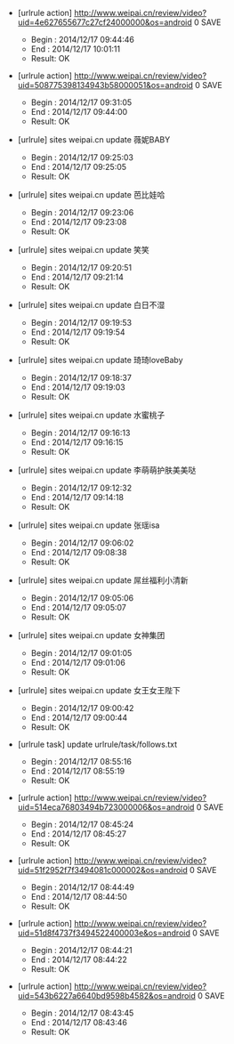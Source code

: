 * [urlrule action] http://www.weipai.cn/review/video?uid=4e627655677c27cf24000000&os=android 0 SAVE

    * Begin : 2014/12/17 09:44:46
    * End   : 2014/12/17 10:01:11
    * Result: OK

* [urlrule action] http://www.weipai.cn/review/video?uid=508775398134943b58000051&os=android 0 SAVE

    * Begin : 2014/12/17 09:31:05
    * End   : 2014/12/17 09:44:00
    * Result: OK

* [urlrule] sites weipai.cn update 薇妮BABY

    * Begin : 2014/12/17 09:25:03
    * End   : 2014/12/17 09:25:05
    * Result: OK

* [urlrule] sites weipai.cn update 芭比娃哈

    * Begin : 2014/12/17 09:23:06
    * End   : 2014/12/17 09:23:08
    * Result: OK

* [urlrule] sites weipai.cn update 笑笑

    * Begin : 2014/12/17 09:20:51
    * End   : 2014/12/17 09:21:14
    * Result: OK

* [urlrule] sites weipai.cn update 白日不湿

    * Begin : 2014/12/17 09:19:53
    * End   : 2014/12/17 09:19:54
    * Result: OK

* [urlrule] sites weipai.cn update 琦琦loveBaby

    * Begin : 2014/12/17 09:18:37
    * End   : 2014/12/17 09:19:03
    * Result: OK

* [urlrule] sites weipai.cn update 水蜜桃子

    * Begin : 2014/12/17 09:16:13
    * End   : 2014/12/17 09:16:15
    * Result: OK

* [urlrule] sites weipai.cn update 李萌萌护肤美美哒

    * Begin : 2014/12/17 09:12:32
    * End   : 2014/12/17 09:14:18
    * Result: OK

* [urlrule] sites weipai.cn update 张瑶isa

    * Begin : 2014/12/17 09:06:02
    * End   : 2014/12/17 09:08:38
    * Result: OK

* [urlrule] sites weipai.cn update 屌丝福利小清新

    * Begin : 2014/12/17 09:05:06
    * End   : 2014/12/17 09:05:07
    * Result: OK

* [urlrule] sites weipai.cn update 女神集团

    * Begin : 2014/12/17 09:01:05
    * End   : 2014/12/17 09:01:06
    * Result: OK

* [urlrule] sites weipai.cn update 女王女王陛下

    * Begin : 2014/12/17 09:00:42
    * End   : 2014/12/17 09:00:44
    * Result: OK

* [urlrule task] update urlrule/task/follows.txt

    * Begin : 2014/12/17 08:55:16
    * End   : 2014/12/17 08:55:19
    * Result: OK

* [urlrule action] http://www.weipai.cn/review/video?uid=514eca76803494b723000006&os=android 0 SAVE

    * Begin : 2014/12/17 08:45:24
    * End   : 2014/12/17 08:45:27
    * Result: OK

* [urlrule action] http://www.weipai.cn/review/video?uid=51f2952f7f3494081c000002&os=android 0 SAVE

    * Begin : 2014/12/17 08:44:49
    * End   : 2014/12/17 08:44:50
    * Result: OK

* [urlrule action] http://www.weipai.cn/review/video?uid=51d8f4737f3494522400003e&os=android 0 SAVE

    * Begin : 2014/12/17 08:44:21
    * End   : 2014/12/17 08:44:22
    * Result: OK

* [urlrule action] http://www.weipai.cn/review/video?uid=543b6227a6640bd9598b4582&os=android 0 SAVE

    * Begin : 2014/12/17 08:43:45
    * End   : 2014/12/17 08:43:46
    * Result: OK

